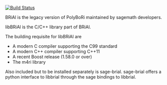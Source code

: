 [![Build Status](https://travis-ci.com/BRiAl/BRiAl.svg?branch=master)](https://travis-ci.com/BRiAl/BRiAl)

BRiAl is the legacy version of PolyBoRi maintained by sagemath developers.

libBRiAl is the C/C++ library part of BRiAl.

The building requisite for libBRiAl are
* A modern C compiler supporting the C99 standard
* A modern C++ compiler supporting C++11
* A recent Boost release (1.58.0 or over)
* The m4ri library

Also included but to be installed separately is sage-brial.
sage-brial offers a python interface to libbrial through the
sage bindings to libbrial.
